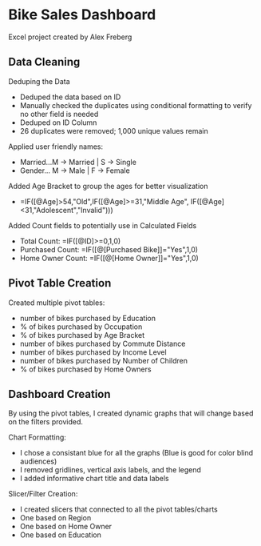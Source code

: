 # Bike Sales Dashboard
 Excel project created by Alex Freberg



## Data Cleaning
Deduping the Data
- Deduped the data based on ID
- Manually checked the duplicates using conditional formatting to verify no other field is needed
- Deduped on ID Column
- 26 duplicates were removed; 1,000 unique values remain

Applied user friendly names:
- Married...M -> Married | S -> Single
- Gender... M -> Male | F -> Female

Added Age Bracket to group the ages for better visualization
- =IF([@Age]>54,"Old",IF([@Age]>=31,"Middle Age", IF([@Age]<31,"Adolescent","Invalid")))

Added Count fields to potentially use in Calculated Fields
- Total Count: =IF([@ID]>=0,1,0)
- Purchased Count: =IF([@[Purchased Bike]]="Yes",1,0)
- Home Owner Count: =IF([@[Home Owner]]="Yes",1,0)

## Pivot Table Creation
Created multiple pivot tables:
- number of bikes purchased by Education
- % of bikes purchased by Occupation
- % of bikes purchased by Age Bracket
- number of bikes purchased by Commute Distance
- number of bikes purchased by Income Level
- number of bikes purchased by Number of Children
- % of bikes purchased by Home Owners

## Dashboard Creation
By using the pivot tables, I created dynamic graphs that will change based on the filters provided.

Chart Formatting:
- I chose a consistant blue for all the graphs (Blue is good for color blind audiences)
- I removed gridlines, vertical axis labels, and the legend
- I added informative chart title and data labels

Slicer/Filter Creation:
- I created slicers that connected to all the pivot tables/charts
- One based on Region
- One based on Home Owner
- One based on Education
